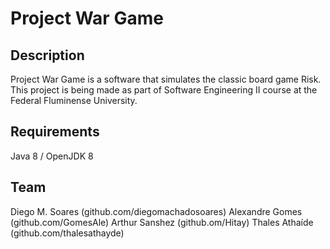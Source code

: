 Project War Game
============

Description
------
Project War Game is a software that simulates the classic board game Risk.
This project is being made as part of Software Engineering II course at the Federal Fluminense University.

Requirements
------
Java 8 / OpenJDK 8

Team
------
Diego M. Soares (github.com/diegomachadosoares)
Alexandre Gomes (github.com/GomesAle)
Arthur Sanshez (github.om/Hitay)
Thales Athaíde (github.com/thalesathayde)
